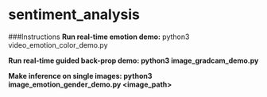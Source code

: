# sentiment_analysis

###Instructions
<b>Run real-time emotion demo:</b>
python3 video_emotion_color_demo.py

<b>Run real-time guided back-prop demo:<b>
python3 image_gradcam_demo.py

<b>Make inference on single images:</b>
python3 image_emotion_gender_demo.py <image_path>
